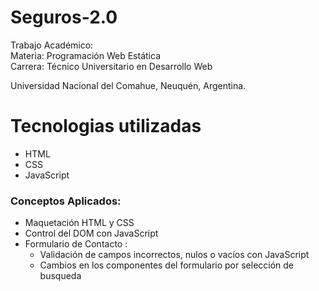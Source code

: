 # Seguros-2.0

Trabajo Académico: \
Materia: Programación Web Estática \
Carrera: Técnico Universitario en Desarrollo Web

Universidad Nacional del Comahue, Neuquén, Argentina.

# Tecnologias utilizadas
<ul>
<li>HTML</li>
<li>CSS</li>
<li>JavaScript</li>
</ul>

<h3>Conceptos Aplicados:</h3>
<ul>
<li>Maquetación HTML y CSS</li>
<li>Control del DOM con JavaScript </li>
<li>Formulario de Contacto : 
<ul>
<li>Validación de campos incorrectos, nulos o vacíos con JavaScript</li>
<li>Cambios en los componentes del formulario por selección de busqueda</li>
</ul>
</il>
</ul>

